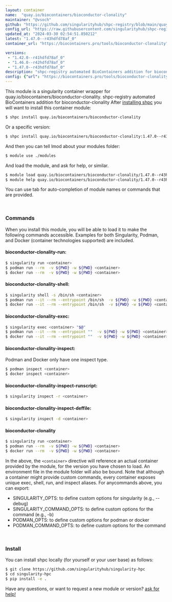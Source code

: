 ```yaml
---
layout: container
name:  "quay.io/biocontainers/bioconductor-clonality"
maintainer: "@vsoch"
github: "https://github.com/singularityhub/shpc-registry/blob/main/quay.io/biocontainers/bioconductor-clonality/container.yaml"
config_url: "https://raw.githubusercontent.com/singularityhub/shpc-registry/main/quay.io/biocontainers/bioconductor-clonality/container.yaml"
updated_at: "2024-03-30 02:54:51.850212"
latest: "1.47.0--r43hdfd78af_0"
container_url: "https://biocontainers.pro/tools/bioconductor-clonality"

versions:
 - "1.42.0--r41hdfd78af_0"
 - "1.46.0--r42hdfd78af_0"
 - "1.47.0--r43hdfd78af_0"
description: "shpc-registry automated BioContainers addition for bioconductor-clonality"
config: {"url": "https://biocontainers.pro/tools/bioconductor-clonality", "maintainer": "@vsoch", "description": "shpc-registry automated BioContainers addition for bioconductor-clonality", "latest": {"1.47.0--r43hdfd78af_0": "sha256:aeeb01f5e45d5a903e59d5e865f37576ac322683b150391cc12d7c9b9137b12f"}, "tags": {"1.42.0--r41hdfd78af_0": "sha256:776ff8a567b0442049af0838a3606cbad86afe454b15acaf00e0428b166989a0", "1.46.0--r42hdfd78af_0": "sha256:89916c114571f5d6166124e0313a77d0e535857fd4b83c174bbaf96aa37e9c20", "1.47.0--r43hdfd78af_0": "sha256:aeeb01f5e45d5a903e59d5e865f37576ac322683b150391cc12d7c9b9137b12f"}, "docker": "quay.io/biocontainers/bioconductor-clonality"}
---
```


This module is a singularity container wrapper for quay.io/biocontainers/bioconductor-clonality.
shpc-registry automated BioContainers addition for bioconductor-clonality
After [installing shpc](#install) you will want to install this container module:


```bash
$ shpc install quay.io/biocontainers/bioconductor-clonality
```

Or a specific version:

```bash
$ shpc install quay.io/biocontainers/bioconductor-clonality:1.47.0--r43hdfd78af_0
```

And then you can tell lmod about your modules folder:

```bash
$ module use ./modules
```

And load the module, and ask for help, or similar.

```bash
$ module load quay.io/biocontainers/bioconductor-clonality/1.47.0--r43hdfd78af_0
$ module help quay.io/biocontainers/bioconductor-clonality/1.47.0--r43hdfd78af_0
```

You can use tab for auto-completion of module names or commands that are provided.

<br>

### Commands

When you install this module, you will be able to load it to make the following commands accessible.
Examples for both Singularity, Podman, and Docker (container technologies supported) are included.

#### bioconductor-clonality-run:

```bash
$ singularity run <container>
$ podman run --rm  -v ${PWD} -w ${PWD} <container>
$ docker run --rm  -v ${PWD} -w ${PWD} <container>
```

#### bioconductor-clonality-shell:

```bash
$ singularity shell -s /bin/sh <container>
$ podman run --it --rm --entrypoint /bin/sh  -v ${PWD} -w ${PWD} <container>
$ docker run --it --rm --entrypoint /bin/sh  -v ${PWD} -w ${PWD} <container>
```

#### bioconductor-clonality-exec:

```bash
$ singularity exec <container> "$@"
$ podman run --it --rm --entrypoint ""  -v ${PWD} -w ${PWD} <container> "$@"
$ docker run --it --rm --entrypoint ""  -v ${PWD} -w ${PWD} <container> "$@"
```

#### bioconductor-clonality-inspect:

Podman and Docker only have one inspect type.

```bash
$ podman inspect <container>
$ docker inspect <container>
```

#### bioconductor-clonality-inspect-runscript:

```bash
$ singularity inspect -r <container>
```

#### bioconductor-clonality-inspect-deffile:

```bash
$ singularity inspect -d <container>
```



#### bioconductor-clonality

```bash
$ singularity run <container>
$ podman run --rm  -v ${PWD} -w ${PWD} <container>
$ docker run --rm  -v ${PWD} -w ${PWD} <container>
```


In the above, the `<container>` directive will reference an actual container provided
by the module, for the version you have chosen to load. An environment file in the
module folder will also be bound. Note that although a container
might provide custom commands, every container exposes unique exec, shell, run, and
inspect aliases. For anycommands above, you can export:

 - SINGULARITY_OPTS: to define custom options for singularity (e.g., --debug)
 - SINGULARITY_COMMAND_OPTS: to define custom options for the command (e.g., -b)
 - PODMAN_OPTS: to define custom options for podman or docker
 - PODMAN_COMMAND_OPTS: to define custom options for the command

<br>

### Install

You can install shpc locally (for yourself or your user base) as follows:

```bash
$ git clone https://github.com/singularityhub/singularity-hpc
$ cd singularity-hpc
$ pip install -e .
```

Have any questions, or want to request a new module or version? [ask for help!](https://github.com/singularityhub/singularity-hpc/issues)